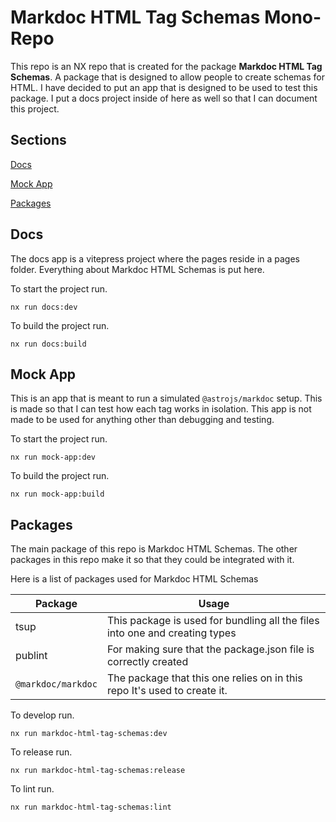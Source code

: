# Markdoc HTML Tag Schemas Mono-Repo

This repo is an NX repo that is created for the package **Markdoc HTML Tag Schemas**.
A package that is designed to allow people to create schemas for HTML.
I have decided to put an app that is designed to be used to test this package.
I put a docs project inside of here as well so that I can document this project.

## Sections

[Docs](#docs)

[Mock App](#mock-app)

[Packages](#packages)

## Docs

The docs app is a vitepress project where the pages reside in a pages folder.
Everything about Markdoc HTML Schemas is put here.

To start the project run.

```shell
nx run docs:dev
```

To build the project run.

```shell
nx run docs:build
```

## Mock App

This is an app that is meant to run a simulated `@astrojs/markdoc` setup.
This is made so that I can test how each tag works in isolation. This app
is not made to be used for anything other than debugging and testing.

To start the project run.

```shell
nx run mock-app:dev
```

To build the project run.

```shell
nx run mock-app:build
```

## Packages

The main package of this repo is Markdoc HTML Schemas.
The other packages in this repo make it so that they could be integrated with it.

Here is a list of packages used for Markdoc HTML Schemas

| Package            | Usage                                                                       |
| ------------------ | --------------------------------------------------------------------------- |
| tsup               | This package is used for bundling all the files into one and creating types |
| publint            | For making sure that the package.json file is correctly created             |
| `@markdoc/markdoc` | The package that this one relies on in this repo It's used to create it.    |

To develop run.

```shell
nx run markdoc-html-tag-schemas:dev
```

To release run.

```shell
nx run markdoc-html-tag-schemas:release
```

To lint run.

```shell
nx run markdoc-html-tag-schemas:lint
```
